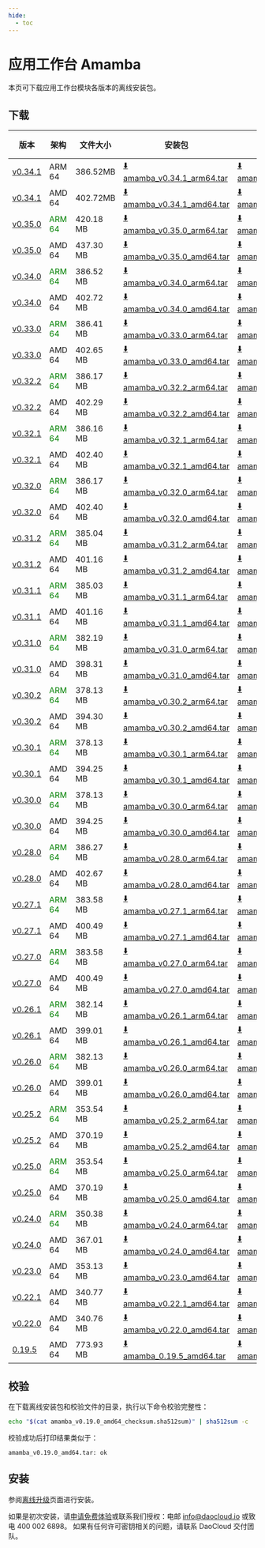 ```yaml
---
hide:
  - toc
---
```


# 应用工作台 Amamba

本页可下载应用工作台模块各版本的离线安装包。

## 下载

| 版本  | 架构 | 文件大小 | 安装包  |  校验文件 | 更新日期  |
|------ | --- | ------- | ------ | ------- | -------- |
| [v0.34.1](../../amamba/intro/release-notes.md) | ARM 64 | 386.52MB | [:arrow_down: amamba_v0.34.1_arm64.tar](https://qiniu-download-public.daocloud.io/DaoCloud_Enterprise/amamba_v0.34.1_arm64.tar) | [:arrow_down: amamba_v0.34.1_arm64_checksum.sha512sum](https://qiniu-download-public.daocloud.io/DaoCloud_Enterprise/amamba_v0.34.1_arm64_checksum.sha512sum) | 2025-04-25 |
| [v0.34.1](../../amamba/intro/release-notes.md) | AMD 64 | 402.72MB | [:arrow_down: amamba_v0.34.1_amd64.tar](https://qiniu-download-public.daocloud.io/DaoCloud_Enterprise/amamba_v0.34.1_amd64.tar) | [:arrow_down: amamba_v0.34.1_amd64_checksum.sha512sum](https://qiniu-download-public.daocloud.io/DaoCloud_Enterprise/amamba_v0.34.1_amd64_checksum.sha512sum) | 2025-04-25 |
| [v0.35.0](../../amamba/intro/release-notes.md) | <font color="green">ARM 64</font> | 420.18 MB | [:arrow_down: amamba_v0.35.0_arm64.tar](https://qiniu-download-public.daocloud.io/DaoCloud_Enterprise/amamba_v0.35.0_arm64.tar) | [:arrow_down: amamba_v0.35.0_arm64_checksum.sha512sum](https://qiniu-download-public.daocloud.io/DaoCloud_Enterprise/amamba_v0.35.0_arm64_checksum.sha512sum) | 2025-03-04 |
| [v0.35.0](../../amamba/intro/release-notes.md) | AMD 64 | 437.30 MB | [:arrow_down: amamba_v0.35.0_amd64.tar](https://qiniu-download-public.daocloud.io/DaoCloud_Enterprise/amamba_v0.35.0_amd64.tar) | [:arrow_down: amamba_v0.35.0_amd64_checksum.sha512sum](https://qiniu-download-public.daocloud.io/DaoCloud_Enterprise/amamba_v0.35.0_amd64_checksum.sha512sum) | 2025-03-04 |
| [v0.34.0](../../amamba/intro/release-notes.md) | <font color="green">ARM 64</font> | 386.52 MB | [:arrow_down: amamba_v0.34.0_arm64.tar](https://qiniu-download-public.daocloud.io/DaoCloud_Enterprise/amamba_v0.34.0_arm64.tar) | [:arrow_down: amamba_v0.34.0_arm64_checksum.sha512sum](https://qiniu-download-public.daocloud.io/DaoCloud_Enterprise/amamba_v0.34.0_arm64_checksum.sha512sum) | 2025-02-07 |
| [v0.34.0](../../amamba/intro/release-notes.md) | AMD 64 | 402.72 MB | [:arrow_down: amamba_v0.34.0_amd64.tar](https://qiniu-download-public.daocloud.io/DaoCloud_Enterprise/amamba_v0.34.0_amd64.tar) | [:arrow_down: amamba_v0.34.0_amd64_checksum.sha512sum](https://qiniu-download-public.daocloud.io/DaoCloud_Enterprise/amamba_v0.34.0_amd64_checksum.sha512sum) | 2025-02-07 |
| [v0.33.0](../../amamba/intro/release-notes.md) | <font color="green">ARM 64</font> | 386.41 MB | [:arrow_down: amamba_v0.33.0_arm64.tar](https://qiniu-download-public.daocloud.io/DaoCloud_Enterprise/amamba_v0.33.0_arm64.tar) | [:arrow_down: amamba_v0.33.0_arm64_checksum.sha512sum](https://qiniu-download-public.daocloud.io/DaoCloud_Enterprise/amamba_v0.33.0_arm64_checksum.sha512sum) | 2024-12-01 |
| [v0.33.0](../../amamba/intro/release-notes.md) | AMD 64 | 402.65 MB | [:arrow_down: amamba_v0.33.0_amd64.tar](https://qiniu-download-public.daocloud.io/DaoCloud_Enterprise/amamba_v0.33.0_amd64.tar) | [:arrow_down: amamba_v0.33.0_amd64_checksum.sha512sum](https://qiniu-download-public.daocloud.io/DaoCloud_Enterprise/amamba_v0.33.0_amd64_checksum.sha512sum) | 2024-12-01 |
| [v0.32.2](../../amamba/intro/release-notes.md) | <font color="green">ARM 64</font> | 386.17 MB | [:arrow_down: amamba_v0.32.2_arm64.tar](https://qiniu-download-public.daocloud.io/DaoCloud_Enterprise/amamba_v0.32.2_arm64.tar) | [:arrow_down: amamba_v0.32.2_arm64_checksum.sha512sum](https://qiniu-download-public.daocloud.io/DaoCloud_Enterprise/amamba_v0.32.2_arm64_checksum.sha512sum) | 2024-11-13 |
| [v0.32.2](../../amamba/intro/release-notes.md) | AMD 64 | 402.29 MB | [:arrow_down: amamba_v0.32.2_amd64.tar](https://qiniu-download-public.daocloud.io/DaoCloud_Enterprise/amamba_v0.32.2_amd64.tar) | [:arrow_down: amamba_v0.32.2_amd64_checksum.sha512sum](https://qiniu-download-public.daocloud.io/DaoCloud_Enterprise/amamba_v0.32.2_amd64_checksum.sha512sum) | 2024-11-13 |
| [v0.32.1](../../amamba/intro/release-notes.md) | <font color="green">ARM 64</font> | 386.16 MB | [:arrow_down: amamba_v0.32.1_arm64.tar](https://qiniu-download-public.daocloud.io/DaoCloud_Enterprise/amamba_v0.32.1_arm64.tar) | [:arrow_down: amamba_v0.32.1_arm64_checksum.sha512sum](https://qiniu-download-public.daocloud.io/DaoCloud_Enterprise/amamba_v0.32.1_arm64_checksum.sha512sum) | 2024-11-06 |
| [v0.32.1](../../amamba/intro/release-notes.md) | AMD 64 | 402.40 MB | [:arrow_down: amamba_v0.32.1_amd64.tar](https://qiniu-download-public.daocloud.io/DaoCloud_Enterprise/amamba_v0.32.1_amd64.tar) | [:arrow_down: amamba_v0.32.1_amd64_checksum.sha512sum](https://qiniu-download-public.daocloud.io/DaoCloud_Enterprise/amamba_v0.32.1_amd64_checksum.sha512sum) | 2024-11-06 |
| [v0.32.0](../../amamba/intro/release-notes.md) | <font color="green">ARM 64</font> | 386.17 MB | [:arrow_down: amamba_v0.32.0_arm64.tar](https://qiniu-download-public.daocloud.io/DaoCloud_Enterprise/amamba_v0.32.0_arm64.tar) | [:arrow_down: amamba_v0.32.0_arm64_checksum.sha512sum](https://qiniu-download-public.daocloud.io/DaoCloud_Enterprise/amamba_v0.32.0_arm64_checksum.sha512sum) | 2024-11-05 |
| [v0.32.0](../../amamba/intro/release-notes.md) | AMD 64 | 402.40 MB | [:arrow_down: amamba_v0.32.0_amd64.tar](https://qiniu-download-public.daocloud.io/DaoCloud_Enterprise/amamba_v0.32.0_amd64.tar) | [:arrow_down: amamba_v0.32.0_amd64_checksum.sha512sum](https://qiniu-download-public.daocloud.io/DaoCloud_Enterprise/amamba_v0.32.0_amd64_checksum.sha512sum) | 2024-11-05 |
| [v0.31.2](../../amamba/intro/release-notes.md) | <font color="green">ARM 64</font> | 385.04 MB | [:arrow_down: amamba_v0.31.2_arm64.tar](https://qiniu-download-public.daocloud.io/DaoCloud_Enterprise/amamba_v0.31.2_arm64.tar) | [:arrow_down: amamba_v0.31.2_arm64_checksum.sha512sum](https://qiniu-download-public.daocloud.io/DaoCloud_Enterprise/amamba_v0.31.2_arm64_checksum.sha512sum) | 2024-10-15 |
| [v0.31.2](../../amamba/intro/release-notes.md) | AMD 64 | 401.16 MB | [:arrow_down: amamba_v0.31.2_amd64.tar](https://qiniu-download-public.daocloud.io/DaoCloud_Enterprise/amamba_v0.31.2_amd64.tar) | [:arrow_down: amamba_v0.31.2_amd64_checksum.sha512sum](https://qiniu-download-public.daocloud.io/DaoCloud_Enterprise/amamba_v0.31.2_amd64_checksum.sha512sum) | 2024-10-15 |
| [v0.31.1](../../amamba/intro/release-notes.md) | <font color="green">ARM 64</font> | 385.03 MB | [:arrow_down: amamba_v0.31.1_arm64.tar](https://qiniu-download-public.daocloud.io/DaoCloud_Enterprise/amamba_v0.31.1_arm64.tar) | [:arrow_down: amamba_v0.31.1_arm64_checksum.sha512sum](https://qiniu-download-public.daocloud.io/DaoCloud_Enterprise/amamba_v0.31.1_arm64_checksum.sha512sum) | 2024-10-12 |
| [v0.31.1](../../amamba/intro/release-notes.md) | AMD 64 | 401.16 MB | [:arrow_down: amamba_v0.31.1_amd64.tar](https://qiniu-download-public.daocloud.io/DaoCloud_Enterprise/amamba_v0.31.1_amd64.tar) | [:arrow_down: amamba_v0.31.1_amd64_checksum.sha512sum](https://qiniu-download-public.daocloud.io/DaoCloud_Enterprise/amamba_v0.31.1_amd64_checksum.sha512sum) | 2024-10-12 |
| [v0.31.0](../../amamba/intro/release-notes.md) | <font color="green">ARM 64</font> | 382.19 MB | [:arrow_down: amamba_v0.31.0_arm64.tar](https://qiniu-download-public.daocloud.io/DaoCloud_Enterprise/amamba_v0.31.0_arm64.tar) | [:arrow_down: amamba_v0.31.0_arm64_checksum.sha512sum](https://qiniu-download-public.daocloud.io/DaoCloud_Enterprise/amamba_v0.31.0_arm64_checksum.sha512sum) | 2024-10-11 |
| [v0.31.0](../../amamba/intro/release-notes.md) | AMD 64 | 398.31 MB | [:arrow_down: amamba_v0.31.0_amd64.tar](https://qiniu-download-public.daocloud.io/DaoCloud_Enterprise/amamba_v0.31.0_amd64.tar) | [:arrow_down: amamba_v0.31.0_amd64_checksum.sha512sum](https://qiniu-download-public.daocloud.io/DaoCloud_Enterprise/amamba_v0.31.0_amd64_checksum.sha512sum) | 2024-10-11 |
| [v0.30.2](../../amamba/intro/release-notes.md) | <font color="green">ARM 64</font> | 378.13 MB | [:arrow_down: amamba_v0.30.2_arm64.tar](https://qiniu-download-public.daocloud.io/DaoCloud_Enterprise/amamba_v0.30.2_arm64.tar) | [:arrow_down: amamba_v0.30.2_arm64_checksum.sha512sum](https://qiniu-download-public.daocloud.io/DaoCloud_Enterprise/amamba_v0.30.2_arm64_checksum.sha512sum) | 2024-09-10 |
| [v0.30.2](../../amamba/intro/release-notes.md) | AMD 64 | 394.30 MB | [:arrow_down: amamba_v0.30.2_amd64.tar](https://qiniu-download-public.daocloud.io/DaoCloud_Enterprise/amamba_v0.30.2_amd64.tar) | [:arrow_down: amamba_v0.30.2_amd64_checksum.sha512sum](https://qiniu-download-public.daocloud.io/DaoCloud_Enterprise/amamba_v0.30.2_amd64_checksum.sha512sum) | 2024-09-10 |
| [v0.30.1](../../amamba/intro/release-notes.md) | <font color="green">ARM 64</font> | 378.13 MB | [:arrow_down: amamba_v0.30.1_arm64.tar](https://qiniu-download-public.daocloud.io/DaoCloud_Enterprise/amamba_v0.30.1_arm64.tar) | [:arrow_down: amamba_v0.30.1_arm64_checksum.sha512sum](https://qiniu-download-public.daocloud.io/DaoCloud_Enterprise/amamba_v0.30.1_arm64_checksum.sha512sum) | 2024-09-05 |
| [v0.30.1](../../amamba/intro/release-notes.md) | AMD 64 | 394.25 MB | [:arrow_down: amamba_v0.30.1_amd64.tar](https://qiniu-download-public.daocloud.io/DaoCloud_Enterprise/amamba_v0.30.1_amd64.tar) | [:arrow_down: amamba_v0.30.1_amd64_checksum.sha512sum](https://qiniu-download-public.daocloud.io/DaoCloud_Enterprise/amamba_v0.30.1_amd64_checksum.sha512sum) | 2024-09-05 |
| [v0.30.0](../../amamba/intro/release-notes.md) | <font color="green">ARM 64</font> | 378.13 MB | [:arrow_down: amamba_v0.30.0_arm64.tar](https://qiniu-download-public.daocloud.io/DaoCloud_Enterprise/amamba_v0.30.0_arm64.tar) | [:arrow_down: amamba_v0.30.0_arm64_checksum.sha512sum](https://qiniu-download-public.daocloud.io/DaoCloud_Enterprise/amamba_v0.30.0_arm64_checksum.sha512sum) | 2024-09-03 |
| [v0.30.0](../../amamba/intro/release-notes.md) | AMD 64 | 394.25 MB | [:arrow_down: amamba_v0.30.0_amd64.tar](https://qiniu-download-public.daocloud.io/DaoCloud_Enterprise/amamba_v0.30.0_amd64.tar) | [:arrow_down: amamba_v0.30.0_amd64_checksum.sha512sum](https://qiniu-download-public.daocloud.io/DaoCloud_Enterprise/amamba_v0.30.0_amd64_checksum.sha512sum) | 2024-09-03 |
| [v0.28.0](../../amamba/intro/release-notes.md) | <font color="green">ARM 64</font> | 386.27 MB | [:arrow_down: amamba_v0.28.0_arm64.tar](https://qiniu-download-public.daocloud.io/DaoCloud_Enterprise/amamba_v0.28.0_arm64.tar) | [:arrow_down: amamba_v0.28.0_arm64_checksum.sha512sum](https://qiniu-download-public.daocloud.io/DaoCloud_Enterprise/amamba_v0.28.0_arm64_checksum.sha512sum) | 2024-07-01 |
| [v0.28.0](../../amamba/intro/release-notes.md) | AMD 64 | 402.67 MB | [:arrow_down: amamba_v0.28.0_amd64.tar](https://qiniu-download-public.daocloud.io/DaoCloud_Enterprise/amamba_v0.28.0_amd64.tar) | [:arrow_down: amamba_v0.28.0_amd64_checksum.sha512sum](https://qiniu-download-public.daocloud.io/DaoCloud_Enterprise/amamba_v0.28.0_amd64_checksum.sha512sum) | 2024-07-01 |
| [v0.27.1](../../amamba/intro/release-notes.md) | <font color="green">ARM 64</font> | 383.58 MB | [:arrow_down: amamba_v0.27.1_arm64.tar](https://qiniu-download-public.daocloud.io/DaoCloud_Enterprise/amamba_v0.27.1_arm64.tar) | [:arrow_down: amamba_v0.27.1_arm64_checksum.sha512sum](https://qiniu-download-public.daocloud.io/DaoCloud_Enterprise/amamba_v0.27.1_arm64_checksum.sha512sum) | 2024-06-06 |
| [v0.27.1](../../amamba/intro/release-notes.md) | AMD 64 | 400.49 MB | [:arrow_down: amamba_v0.27.1_amd64.tar](https://qiniu-download-public.daocloud.io/DaoCloud_Enterprise/amamba_v0.27.1_amd64.tar) | [:arrow_down: amamba_v0.27.1_amd64_checksum.sha512sum](https://qiniu-download-public.daocloud.io/DaoCloud_Enterprise/amamba_v0.27.1_amd64_checksum.sha512sum) | 2024-06-06 |
| [v0.27.0](../../amamba/intro/release-notes.md) | <font color="green">ARM 64</font> | 383.58 MB | [:arrow_down: amamba_v0.27.0_arm64.tar](https://qiniu-download-public.daocloud.io/DaoCloud_Enterprise/amamba_v0.27.0_arm64.tar) | [:arrow_down: amamba_v0.27.0_arm64_checksum.sha512sum](https://qiniu-download-public.daocloud.io/DaoCloud_Enterprise/amamba_v0.27.0_arm64_checksum.sha512sum) | 2024-06-04 |
| [v0.27.0](../../amamba/intro/release-notes.md) | AMD 64 | 400.49 MB | [:arrow_down: amamba_v0.27.0_amd64.tar](https://qiniu-download-public.daocloud.io/DaoCloud_Enterprise/amamba_v0.27.0_amd64.tar) | [:arrow_down: amamba_v0.27.0_amd64_checksum.sha512sum](https://qiniu-download-public.daocloud.io/DaoCloud_Enterprise/amamba_v0.27.0_amd64_checksum.sha512sum) | 2024-06-04 |
| [v0.26.1](../../amamba/intro/release-notes.md) | <font color="green">ARM 64</font> | 382.14 MB | [:arrow_down: amamba_v0.26.1_arm64.tar](https://qiniu-download-public.daocloud.io/DaoCloud_Enterprise/amamba_v0.26.1_arm64.tar) | [:arrow_down: amamba_v0.26.1_arm64_checksum.sha512sum](https://qiniu-download-public.daocloud.io/DaoCloud_Enterprise/amamba_v0.26.1_arm64_checksum.sha512sum) | 2024-05-06 |
| [v0.26.1](../../amamba/intro/release-notes.md) | AMD 64 | 399.01 MB | [:arrow_down: amamba_v0.26.1_amd64.tar](https://qiniu-download-public.daocloud.io/DaoCloud_Enterprise/amamba_v0.26.1_amd64.tar) | [:arrow_down: amamba_v0.26.1_amd64_checksum.sha512sum](https://qiniu-download-public.daocloud.io/DaoCloud_Enterprise/amamba_v0.26.1_amd64_checksum.sha512sum) | 2024-05-06 |
| [v0.26.0](../../amamba/intro/release-notes.md) | <font color="green">ARM 64</font> | 382.13 MB | [:arrow_down: amamba_v0.26.0_arm64.tar](https://qiniu-download-public.daocloud.io/DaoCloud_Enterprise/amamba_v0.26.0_arm64.tar) | [:arrow_down: amamba_v0.26.0_arm64_checksum.sha512sum](https://qiniu-download-public.daocloud.io/DaoCloud_Enterprise/amamba_v0.26.0_arm64_checksum.sha512sum) | 2024-04-30 |
| [v0.26.0](../../amamba/intro/release-notes.md) | AMD 64 | 399.01 MB | [:arrow_down: amamba_v0.26.0_amd64.tar](https://qiniu-download-public.daocloud.io/DaoCloud_Enterprise/amamba_v0.26.0_amd64.tar) | [:arrow_down: amamba_v0.26.0_amd64_checksum.sha512sum](https://qiniu-download-public.daocloud.io/DaoCloud_Enterprise/amamba_v0.26.0_amd64_checksum.sha512sum) | 2024-04-30 |
| [v0.25.2](../../amamba/intro/release-notes.md) | <font color="green">ARM 64</font> | 353.54 MB | [:arrow_down: amamba_v0.25.2_arm64.tar](https://qiniu-download-public.daocloud.io/DaoCloud_Enterprise/amamba_v0.25.2_arm64.tar) | [:arrow_down: amamba_v0.25.2_arm64_checksum.sha512sum](https://qiniu-download-public.daocloud.io/DaoCloud_Enterprise/amamba_v0.25.2_arm64_checksum.sha512sum) | 2024-04-17 |
| [v0.25.2](../../amamba/intro/release-notes.md) | AMD 64 | 370.19 MB | [:arrow_down: amamba_v0.25.2_amd64.tar](https://qiniu-download-public.daocloud.io/DaoCloud_Enterprise/amamba_v0.25.2_amd64.tar) | [:arrow_down: amamba_v0.25.2_amd64_checksum.sha512sum](https://qiniu-download-public.daocloud.io/DaoCloud_Enterprise/amamba_v0.25.2_amd64_checksum.sha512sum) | 2024-04-17 |
| [v0.25.0](../../amamba/intro/release-notes.md) | <font color="green">ARM 64</font> | 353.54 MB | [:arrow_down: amamba_v0.25.0_arm64.tar](https://qiniu-download-public.daocloud.io/DaoCloud_Enterprise/amamba_v0.25.0_arm64.tar) | [:arrow_down: amamba_v0.25.0_arm64_checksum.sha512sum](https://qiniu-download-public.daocloud.io/DaoCloud_Enterprise/amamba_v0.25.0_arm64_checksum.sha512sum) | 2024-04-02 |
| [v0.25.0](../../amamba/intro/release-notes.md) | AMD 64 | 370.19 MB | [:arrow_down: amamba_v0.25.0_amd64.tar](https://qiniu-download-public.daocloud.io/DaoCloud_Enterprise/amamba_v0.25.0_amd64.tar) | [:arrow_down: amamba_v0.25.0_amd64_checksum.sha512sum](https://qiniu-download-public.daocloud.io/DaoCloud_Enterprise/amamba_v0.25.0_amd64_checksum.sha512sum) | 2024-04-02 |
| [v0.24.0](../../amamba/intro/release-notes.md) | <font color="green">ARM 64</font> | 350.38 MB | [:arrow_down: amamba_v0.24.0_arm64.tar](https://qiniu-download-public.daocloud.io/DaoCloud_Enterprise/amamba_v0.24.0_arm64.tar) | [:arrow_down: amamba_v0.24.0_arm64_checksum.sha512sum](https://qiniu-download-public.daocloud.io/DaoCloud_Enterprise/amamba_v0.24.0_arm64_checksum.sha512sum) | 2024-02-01 |
| [v0.24.0](../../amamba/intro/release-notes.md) | AMD 64 | 367.01 MB | [:arrow_down: amamba_v0.24.0_amd64.tar](https://qiniu-download-public.daocloud.io/DaoCloud_Enterprise/amamba_v0.24.0_amd64.tar) | [:arrow_down: amamba_v0.24.0_amd64_checksum.sha512sum](https://qiniu-download-public.daocloud.io/DaoCloud_Enterprise/amamba_v0.24.0_amd64_checksum.sha512sum) | 2024-02-01 |
| [v0.23.0](../../amamba/intro/release-notes.md) | AMD 64 | 353.13 MB | [:arrow_down: amamba_v0.23.0_amd64.tar](https://qiniu-download-public.daocloud.io/DaoCloud_Enterprise/amamba_v0.23.0_amd64.tar) | [:arrow_down: amamba_v0.23.0_amd64_checksum.sha512sum](https://qiniu-download-public.daocloud.io/DaoCloud_Enterprise/amamba_v0.23.0_amd64_checksum.sha512sum) | 2024-01-03 |
| [v0.22.1](../../amamba/intro/release-notes.md) | AMD 64 | 340.77 MB | [:arrow_down: amamba_v0.22.1_amd64.tar](https://qiniu-download-public.daocloud.io/DaoCloud_Enterprise/amamba_v0.22.1_amd64.tar) | [:arrow_down: amamba_v0.22.1_amd64_checksum.sha512sum](https://qiniu-download-public.daocloud.io/DaoCloud_Enterprise/amamba_v0.22.1_amd64_checksum.sha512sum) | 2023-12-22 |
| [v0.22.0](../../amamba/intro/release-notes.md) | AMD 64 | 340.76 MB | [:arrow_down: amamba_v0.22.0_amd64.tar](https://qiniu-download-public.daocloud.io/DaoCloud_Enterprise/amamba_v0.22.0_amd64.tar) | [:arrow_down: amamba_v0.22.0_amd64_checksum.sha512sum](https://qiniu-download-public.daocloud.io/DaoCloud_Enterprise/amamba_v0.22.0_amd64_checksum.sha512sum) | 2023-12-19 |
| [0.19.5](../../amamba/intro/release-notes.md) | AMD 64 | 773.93 MB | [:arrow_down: amamba_0.19.5_amd64.tar](https://qiniu-download-public.daocloud.io/DaoCloud_Enterprise/amamba_0.19.5_amd64.tar) | [:arrow_down: amamba_0.19.5_amd64_checksum.sha512sum](https://qiniu-download-public.daocloud.io/DaoCloud_Enterprise/amamba_0.19.5_amd64_checksum.sha512sum) | 2023-08-30 |

## 校验

在下载离线安装包和校验文件的目录，执行以下命令校验完整性：

```sh
echo "$(cat amamba_v0.19.0_amd64_checksum.sha512sum)" | sha512sum -c
```

校验成功后打印结果类似于：

```none
amamba_v0.19.0_amd64.tar: ok
```

## 安装

参阅[离线升级](../../amamba/offline-upgrade.md)页面进行安装。

如果是初次安装，请[申请免费体验](../../dce/license0.md)或联系我们授权：电邮 info@daocloud.io 或致电 400 002 6898。
如果有任何许可密钥相关的问题，请联系 DaoCloud 交付团队。
